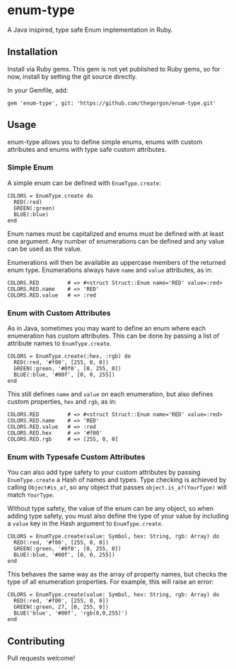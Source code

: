 # enum-type

A Java inspired, type safe Enum implementation in Ruby.

## Installation

Install via Ruby gems. This gem is not yet published to Ruby gems, so for now, install by setting the git source directly.

In your Gemfile, add:

```
gem 'enum-type', git: 'https://github.com/thegorgon/enum-type.git'
```


## Usage

enum-type allows you to define simple enums, enums with custom attributes and enums with type safe custom attributes.

### Simple Enum

A simple enum can be defined with `EnumType.create`:

```
COLORS = EnumType.create do
  RED(:red)
  GREEN(:green)
  BLUE(:blue)
end
```

Enum names must be capitalized and enums must be defined with at least one argument. Any number of enumerations can be defined and any value can be used as the value.

Enumerations will then be available as uppercase members of the returned enum type. Enumerations always have `name` and `value` attributes, as in:

```
COLORS.RED         # => #<struct Struct::Enum name='RED' value=:red>
COLORS.RED.name    # => 'RED'
COLORS.RED.value   # => :red
```

### Enum with Custom Attributes

As in Java, sometimes you may want to define an enum where each enumeration has custom attributes. This can be done by passing a list of attribute names to `EnumType.create`.

```
COLORS = EnumType.create(:hex, :rgb) do
  RED(:red, '#f00', [255, 0, 0])
  GREEN(:green, '#0f0', [0, 255, 0])
  BLUE(:blue, '#00f', [0, 0, 255])
end
```

This still defines `name` and `value` on each enumeration, but also defines custom properties, `hex` and `rgb`, as in:

```
COLORS.RED         # => #<struct Struct::Enum name='RED' value=:red>
COLORS.RED.name    # => 'RED'
COLORS.RED.value   # => :red
COLORS.RED.hex     # => '#f00'
COLORS.RED.rgb     # => [255, 0, 0]
```

### Enum with Typesafe Custom Attributes

You can also add type safety to your custom attributes by passing `EnumType.create` a Hash of names and types. Type checking is achieved by calling `Object#is_a?`, so any object that passes `object.is_a?(YourType)` will match `YourType`.

Without type safety, the value of the enum can be any object, so when adding type safety, you must also define the type of your value by including a `value` key in the Hash argument to `EnumType.create`.

```
COLORS = EnumType.create(value: Symbol, hex: String, rgb: Array) do
  RED(:red, '#f00', [255, 0, 0])
  GREEN(:green, '#0f0', [0, 255, 0])
  BLUE(:blue, '#00f', [0, 0, 255])
end
```

This behaves the same way as the array of property names, but checks the type of all enumeration properties. For example, this will raise an error:

```
COLORS = EnumType.create(value: Symbol, hex: String, rgb: Array) do
  RED(:red, '#f00', [255, 0, 0])
  GREEN(:green, 27, [0, 255, 0])
  BLUE('blue', '#00f', 'rgb(0,0,255)')
end
```

## Contributing

Pull requests welcome!
